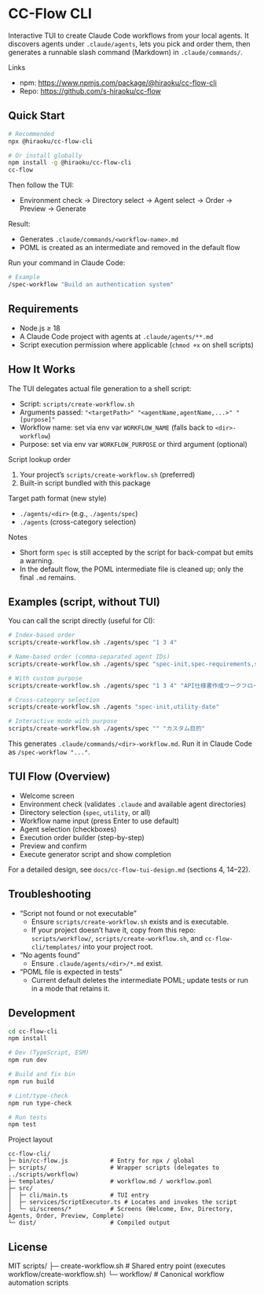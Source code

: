 # CC-Flow CLI

Interactive TUI to create Claude Code workflows from your local agents. It discovers agents under `.claude/agents`, lets you pick and order them, then generates a runnable slash command (Markdown) in `.claude/commands/`.

Links
- npm: https://www.npmjs.com/package/@hiraoku/cc-flow-cli
- Repo: https://github.com/s-hiraoku/cc-flow

## Quick Start

```bash
# Recommended
npx @hiraoku/cc-flow-cli

# Or install globally
npm install -g @hiraoku/cc-flow-cli
cc-flow
```

Then follow the TUI:
- Environment check → Directory select → Agent select → Order → Preview → Generate

Result:
- Generates `.claude/commands/<workflow-name>.md`
- POML is created as an intermediate and removed in the default flow

Run your command in Claude Code:

```bash
# Example
/spec-workflow "Build an authentication system"
```

## Requirements
- Node.js ≥ 18
- A Claude Code project with agents at `.claude/agents/**.md`
- Script execution permission where applicable (`chmod +x` on shell scripts)

## How It Works

The TUI delegates actual file generation to a shell script:

- Script: `scripts/create-workflow.sh`
- Arguments passed: `"<targetPath>" "<agentName,agentName,...>" "[purpose]"`
- Workflow name: set via env var `WORKFLOW_NAME` (falls back to `<dir>-workflow`)
- Purpose: set via env var `WORKFLOW_PURPOSE` or third argument (optional)

Script lookup order
1. Your project’s `scripts/create-workflow.sh` (preferred)
2. Built-in script bundled with this package

Target path format (new style)
- `./agents/<dir>` (e.g., `./agents/spec`)
- `./agents` (cross-category selection)

Notes
- Short form `spec` is still accepted by the script for back-compat but emits a warning.
- In the default flow, the POML intermediate file is cleaned up; only the final `.md` remains.

## Examples (script, without TUI)

You can call the script directly (useful for CI):

```bash
# Index-based order
scripts/create-workflow.sh ./agents/spec "1 3 4"

# Name-based order (comma-separated agent IDs)
scripts/create-workflow.sh ./agents/spec "spec-init,spec-requirements,spec-design"

# With custom purpose
scripts/create-workflow.sh ./agents/spec "1 3 4" "API仕様書作成ワークフロー"

# Cross-category selection
scripts/create-workflow.sh ./agents "spec-init,utility-date"

# Interactive mode with purpose
scripts/create-workflow.sh ./agents/spec "" "カスタム目的"
```

This generates `.claude/commands/<dir>-workflow.md`. Run it in Claude Code as `/spec-workflow "..."`.

## TUI Flow (Overview)
- Welcome screen
- Environment check (validates `.claude` and available agent directories)
- Directory selection (`spec`, `utility`, or all)
- Workflow name input (press Enter to use default)
- Agent selection (checkboxes)
- Execution order builder (step-by-step)
- Preview and confirm
- Execute generator script and show completion

For a detailed design, see `docs/cc-flow-tui-design.md` (sections 4, 14–22).

## Troubleshooting
- “Script not found or not executable”
  - Ensure `scripts/create-workflow.sh` exists and is executable.
  - If your project doesn’t have it, copy from this repo: `scripts/workflow/`, `scripts/create-workflow.sh`, and `cc-flow-cli/templates/` into your project root.
- “No agents found”
  - Ensure `.claude/agents/<dir>/*.md` exist.
- “POML file is expected in tests”
  - Current default deletes the intermediate POML; update tests or run in a mode that retains it.

## Development

```bash
cd cc-flow-cli
npm install

# Dev (TypeScript, ESM)
npm run dev

# Build and fix bin
npm run build

# Lint/type-check
npm run type-check

# Run tests
npm test
```

Project layout
```
cc-flow-cli/
├─ bin/cc-flow.js            # Entry for npx / global
├─ scripts/                  # Wrapper scripts (delegates to ../scripts/workflow)
├─ templates/                # workflow.md / workflow.poml
├─ src/
│  ├─ cli/main.ts            # TUI entry
│  ├─ services/ScriptExecutor.ts # Locates and invokes the script
│  └─ ui/screens/*           # Screens (Welcome, Env, Directory, Agents, Order, Preview, Complete)
└─ dist/                     # Compiled output
```

## License

MIT
scripts/
├─ create-workflow.sh        # Shared entry point (executes workflow/create-workflow.sh)
└─ workflow/                 # Canonical workflow automation scripts

